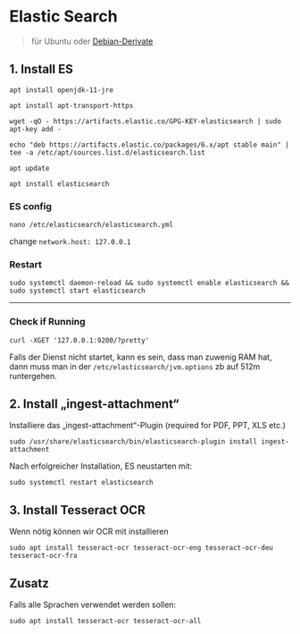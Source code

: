# Elastic Search
> für Ubuntu oder [Debian-Derivate](https://de.wikipedia.org/wiki/Liste_von_Linux-Distributionen#Debian-Derivate)

## 1. Install ES
```
apt install openjdk-11-jre
```
```
apt install apt-transport-https
```
```
wget -qO - https://artifacts.elastic.co/GPG-KEY-elasticsearch | sudo apt-key add -
```
```
echo "deb https://artifacts.elastic.co/packages/6.x/apt stable main" | tee -a /etc/apt/sources.list.d/elasticsearch.list
```
```
apt update
```
```
apt install elasticsearch
```


### ES config
```
nano /etc/elasticsearch/elasticsearch.yml
```
change `network.host: 127.0.0.1`

### Restart
```
sudo systemctl daemon-reload && sudo systemctl enable elasticsearch && sudo systemctl start elasticsearch
```
---
### Check if Running
```
curl -XGET '127.0.0.1:9200/?pretty'
```

Falls der Dienst nicht startet, kann es sein, dass man zuwenig RAM hat, dann muss man in der `/etc/elasticsearch/jvm.options` zb auf 512m runtergehen.

## 2. Install „ingest-attachment“

Installiere das „ingest-attachment“-Plugin (required for PDF, PPT, XLS etc.)
```
sudo /usr/share/elasticsearch/bin/elasticsearch-plugin install ingest-attachment
```
Nach erfolgreicher Installation, ES neustarten mit:

```
sudo systemctl restart elasticsearch
```



## 3. Install Tesseract OCR

Wenn nötig können wir OCR mit installieren

```
sudo apt install tesseract-ocr tesseract-ocr-eng tesseract-ocr-deu tesseract-ocr-fra
```

## Zusatz

Falls alle Sprachen verwendet werden sollen:
```
sudo apt install tesseract-ocr tesseract-ocr-all
```
